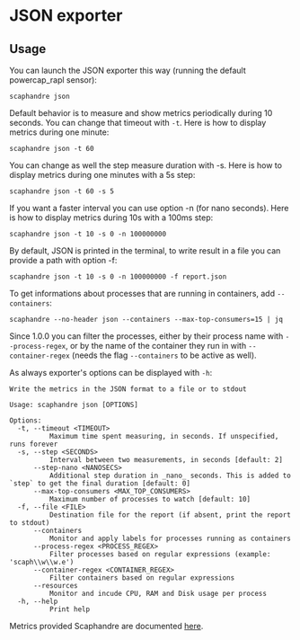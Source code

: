 # JSON exporter

## Usage

You can launch the JSON exporter this way (running the default powercap_rapl sensor):

	scaphandre json

Default behavior is to measure and show metrics periodically during 10 seconds. You can change that timeout with `-t`. Here is how to display metrics during one minute:

    scaphandre json -t 60

You can change as well the step measure duration with -s. Here is how to display metrics during one minutes with a 5s step:

    scaphandre json -t 60 -s 5

If you want a faster interval you can use option -n (for nano seconds). Here is how to display metrics during 10s with a 100ms step:

    scaphandre json -t 10 -s 0 -n 100000000

By default, JSON is printed in the terminal, to write result in a file you can provide a path with option -f:

    scaphandre json -t 10 -s 0 -n 100000000 -f report.json

To get informations about processes that are running in containers, add `--containers`:

    scaphandre --no-header json --containers --max-top-consumers=15 | jq

Since 1.0.0 you can filter the processes, either by their process name with `--process-regex`, or by the name of the container they run in with `--container-regex` (needs the flag `--containers` to be active as well).

As always exporter's options can be displayed with `-h`:

	Write the metrics in the JSON format to a file or to stdout

    Usage: scaphandre json [OPTIONS]

    Options:
      -t, --timeout <TIMEOUT>
              Maximum time spent measuring, in seconds. If unspecified, runs forever
      -s, --step <SECONDS>
              Interval between two measurements, in seconds [default: 2]
          --step-nano <NANOSECS>
              Additional step duration in _nano_ seconds. This is added to `step` to get the final duration [default: 0]
          --max-top-consumers <MAX_TOP_CONSUMERS>
              Maximum number of processes to watch [default: 10]
      -f, --file <FILE>
              Destination file for the report (if absent, print the report to stdout)
          --containers
              Monitor and apply labels for processes running as containers
          --process-regex <PROCESS_REGEX>
              Filter processes based on regular expressions (example: 'scaph\\w\\w.e')
          --container-regex <CONTAINER_REGEX>
              Filter containers based on regular expressions
          --resources
              Monitor and incude CPU, RAM and Disk usage per process
      -h, --help
              Print help

Metrics provided Scaphandre are documented [here](references/metrics.md).